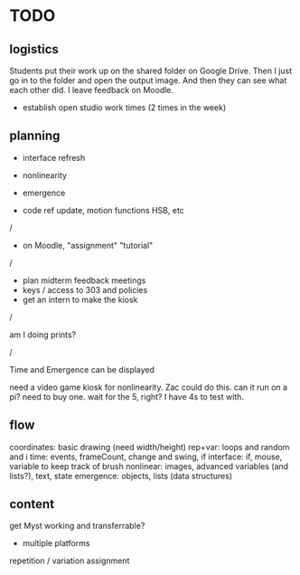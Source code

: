 # TODO


## logistics

Students put their work up on the shared folder on Google Drive. Then I just go in to the folder and open the output image. And then they can see what each other did. I leave feedback on Moodle. 

- establish open studio work times (2 times in the week)



## planning

- interface refresh
- nonlinearity
- emergence

- code ref update, motion functions HSB, etc

/

- on Moodle, "assignment" "tutorial"

/

- plan midterm feedback meetings
- keys / access to 303 and policies
- get an intern to make the kiosk

/

am I doing prints?

/

Time and Emergence can be displayed

need a video game kiosk for nonlinearity. Zac could do this. can it run on a pi? need to buy one. wait for the 5, right? I have 4s to test with.


## flow
coordinates: basic drawing (need width/height)
rep+var: loops and random and i
time: events, frameCount, change and swing, if
interface: if, mouse, variable to keep track of brush
nonlinear: images, advanced variables (and lists?), text, state
emergence: objects, lists (data structures)


## content
get Myst working and transferrable?
- multiple platforms

repetition / variation assignment



